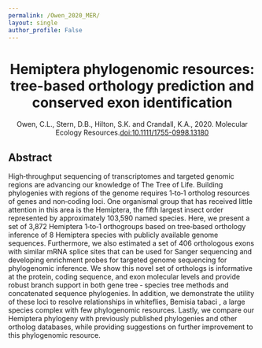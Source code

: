 ```yaml
---
permalink: /Owen_2020_MER/
layout: single
author_profile: False
---
```


<H1 align="center">Hemiptera phylogenomic resources: tree-based orthology prediction and conserved exon identification</H1>
<p align="center">Owen, C.L., Stern, D.B., Hilton, S.K. and Crandall, K.A., 2020. Molecular Ecology Resources.<a href="https://doi.org/10.1111/1755-0998.13180">doi:10.1111/1755-0998.13180</a></p>

## Abstract  
High‐throughput sequencing of transcriptomes and targeted genomic regions are advancing our knowledge of The Tree of Life. Building phylogenies with regions of the genome requires 1‐to‐1 ortholog resources of genes and non‐coding loci. One organismal group that has received little attention in this area is the Hemiptera, the fifth largest insect order represented by approximately 103,590 named species. Here, we present a set of 3,872 Hemiptera 1‐to‐1 orthogroups based on tree‐based orthology inference of 8 Hemiptera species with publicly available genome sequences. Furthermore, we also estimated a set of 406 orthologous exons with similar mRNA splice sites that can be used for Sanger sequencing and developing enrichment probes for targeted genome sequencing for phylogenomic inference. We show this novel set of orthologs is informative at the protein, coding sequence, and exon molecular levels and provide robust branch support in both gene tree ‐ species tree methods and concatenated sequence phylogenies. In addition, we demonstrate the utility of these loci to resolve relationships in whiteflies, Bemisia tabaci , a large species complex with few phylogenomic resources. Lastly, we compare our Hemiptera phylogeny with previously published phylogenies and other ortholog databases, while providing suggestions on further improvement to this phylogenomic resource.
